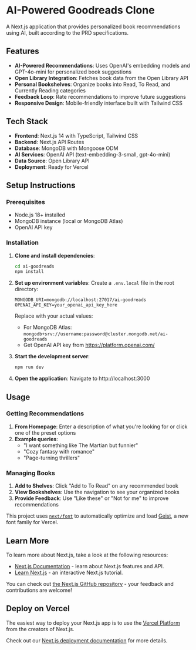 # AI-Powered Goodreads Clone

A Next.js application that provides personalized book recommendations using AI, built according to the PRD specifications.

## Features

- **AI-Powered Recommendations**: Uses OpenAI's embedding models and GPT-4o-mini for personalized book suggestions
- **Open Library Integration**: Fetches book data from the Open Library API
- **Personal Bookshelves**: Organize books into Read, To Read, and Currently Reading categories
- **Feedback Loop**: Rate recommendations to improve future suggestions
- **Responsive Design**: Mobile-friendly interface built with Tailwind CSS

## Tech Stack

- **Frontend**: Next.js 14 with TypeScript, Tailwind CSS
- **Backend**: Next.js API Routes
- **Database**: MongoDB with Mongoose ODM
- **AI Services**: OpenAI API (text-embedding-3-small, gpt-4o-mini)
- **Data Source**: Open Library API
- **Deployment**: Ready for Vercel

## Setup Instructions

### Prerequisites

- Node.js 18+ installed
- MongoDB instance (local or MongoDB Atlas)
- OpenAI API key

### Installation

1. **Clone and install dependencies**:
   ```bash
   cd ai-goodreads
   npm install
   ```

2. **Set up environment variables**:
   Create a `.env.local` file in the root directory:
   ```env
   MONGODB_URI=mongodb://localhost:27017/ai-goodreads
   OPENAI_API_KEY=your_openai_api_key_here
   ```

   Replace with your actual values:
   - For MongoDB Atlas: `mongodb+srv://username:password@cluster.mongodb.net/ai-goodreads`
   - Get OpenAI API key from https://platform.openai.com/

3. **Start the development server**:
   ```bash
   npm run dev
   ```

4. **Open the application**:
   Navigate to http://localhost:3000

## Usage

### Getting Recommendations

1. **From Homepage**: Enter a description of what you're looking for or click one of the preset options
2. **Example queries**:
   - "I want something like The Martian but funnier"
   - "Cozy fantasy with romance"
   - "Page-turning thrillers"

### Managing Books

1. **Add to Shelves**: Click "Add to To Read" on any recommended book
2. **View Bookshelves**: Use the navigation to see your organized books
3. **Provide Feedback**: Use "Like these" or "Not for me" to improve recommendations

This project uses [`next/font`](https://nextjs.org/docs/app/building-your-application/optimizing/fonts) to automatically optimize and load [Geist](https://vercel.com/font), a new font family for Vercel.

## Learn More

To learn more about Next.js, take a look at the following resources:

- [Next.js Documentation](https://nextjs.org/docs) - learn about Next.js features and API.
- [Learn Next.js](https://nextjs.org/learn) - an interactive Next.js tutorial.

You can check out [the Next.js GitHub repository](https://github.com/vercel/next.js) - your feedback and contributions are welcome!

## Deploy on Vercel

The easiest way to deploy your Next.js app is to use the [Vercel Platform](https://vercel.com/new?utm_medium=default-template&filter=next.js&utm_source=create-next-app&utm_campaign=create-next-app-readme) from the creators of Next.js.

Check out our [Next.js deployment documentation](https://nextjs.org/docs/app/building-your-application/deploying) for more details.
